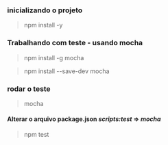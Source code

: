 ### inicializando o projeto
> npm install -y

### Trabalhando com teste - usando mocha
> npm install -g mocha

> npm install --save-dev mocha

### rodar o teste
> mocha

#### Alterar o arquivo **package.json** *scripts:test* => *mocha*
> npm test

